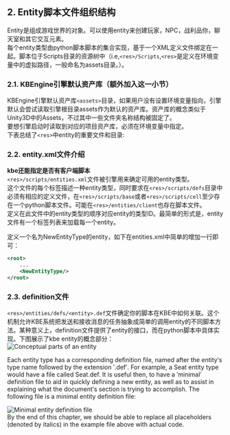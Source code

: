 ## 2. Entity脚本文件组织结构

Entity是组成游戏世界的对象。可以使用entity来创建玩家，NPC，战利品你，聊天室和其它交互元素。  
每个entity类型由python脚本脚本的集合实现，基于一个XML定义文件绑定在一起。脚本位于Scripts目录的资源树中（i.e,`<res>/Scripts`,`<res>`是定义在环境变量中的虚拟路径，一般命名为assets目录。）。  

### 2.1. KBEngine引擎默认资产库（额外加入这一小节）
KBEngine引擎默认资产库`<assets>`目录，如果用户没有设置环境变量指向，引擎默认会尝试读取引擎根目录assets作为默认的资产库。资产库的概念类似于Unity3D中的Assets，不过其中一些文件夹名称结构被固定了。  
要想引擎启动时读取到对应的项目资产库，必须在环境变量中指定。  
下表总结了`<res>`中entity的重要文件和目录:

### 2.2. entity.xml文件介绍
**kbe还能指定是否有客户端脚本**  
`<res>/scripts/entities.xml`文件被引擎用来确定可用的entity类型。  
这个文件的每个标签描述一种entity类型，同时要求在`<res>/scripts/defs`目录中必须有相应的定义文件，在`<res>/scripts/base`或者`<res>/scripts/cell`至少存在一个python脚本文件。可能在`<res>/entities/client`也存在脚本文件。  
定义在此文件中的entity类型的顺序对应entity的类型ID。最简单的形式是，entity文件有一个标签列表来加载每一个entity。  

定义一个名为NewEntityType的entity，如下在entities.xml中简单的增加一行即可：
```xml
<root>
    ...
    <NewEntityType/>
</root>
```

### 2.3. definition文件
`<res>/entities/defs/<entity>.def`文件确定你的脚本在KBE中如何关联。这个机制允许KBE系统把发送和接收消息的任务抽象成简单的调用entity的不同脚本方法。某种意义上，definition文件提供了entity的接口，而在python脚本中具体实现。下图展示了kbe entity的概念部分：  
![Conceptual parts of an entity]()  

Each entity type has a corresponding definition file, named after the entityʹs type name
followed by the extension ʹ.defʹ. For example, a Seat entity type would have a file called
Seat.def.
It is useful then, to have a ʹminimalʹ definition file to aid in quickly defining a new entity, as
well as to assist in explaining what the documentʹs section is trying to accomplish.
The following file is a minimal entity definition file:

![Minimal entity definition file]()  
By the end of this chapter, we should be able to replace all placeholders (denoted by italics)
in the example file above with actual code.

